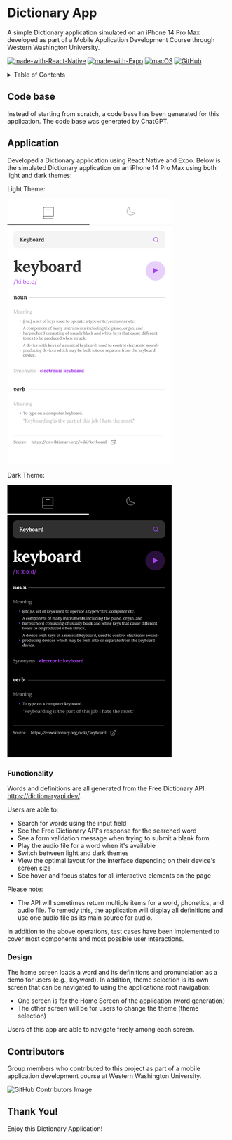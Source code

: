 # Dictionary App
A simple Dictionary application simulated on an iPhone 14 Pro Max developed as part of a Mobile Application Development Course through Western Washington University.

[![made-with-React-Native](https://img.shields.io/badge/Made%20with-React%20Native-1f425f.svg)](https://reactnative.dev/) [![made-with-Expo](https://img.shields.io/badge/Made%20with-Expo-1f425f.svg)](https://expo.dev/) [![macOS](https://svgshare.com/i/ZjP.svg)](https://svgshare.com/i/ZjP.svg) [![GitHub](https://badgen.net/badge/icon/github?icon=github&label)](https://github.com/sammurraytuesta)

<!-- TABLE OF CONTENTS -->
<details>
  <summary>Table of Contents</summary>
  <ol>
    <li><a href="#Code-Base">Code Base</a></li>
    <li><a href="#Application">Application</a></li>
    <ul>
        <li><a href="#Functionality">Functionality</a></li>
        <li><a href="#Design">Design</a></li>
    </ul>
    <li><a href="#Contributors">Contributors</a></li>
    <li><a href="#Thank-You">Thank You!</a></li>
  </ol>
</details>

## Code base

Instead of starting from scratch, a code base has been generated for this application. The code base was generated by ChatGPT.

## Application 
Developed a Dictionary application using React Native and Expo. Below is the simulated Dictionary application on an iPhone 14 Pro Max using both light and dark themes:

Light Theme:

<img width="375px" src="./design/simulated-app-light.png"/>

Dark Theme: 

<img width="375px" src="./design/simulated-app-dark.png"/>

### Functionality

Words and definitions are all generated from the Free Dictionary API: https://dictionaryapi.dev/. 

Users are able to:

* Search for words using the input field
* See the Free Dictionary API's response for the searched word
* See a form validation message when trying to submit a blank form
* Play the audio file for a word when it's available
* Switch between light and dark themes
* View the optimal layout for the interface depending on their device's screen size
* See hover and focus states for all interactive elements on the page

Please note:

* The API will sometimes return multiple items for a word, phonetics, and audio file. To remedy this, the application will display all definitions and use one audio file as its main source for audio.

In addition to the above operations, test cases have been implemented to cover most components and most possible user interactions. 

### Design

The home screen loads a word and its definitions and pronunciation as a demo for users (e.g., keyword). In addition, theme selection is its own screen that can be navigated to using the applications root navigation:

* One screen is for the Home Screen of the application 
(word generation)
* The other screen will be for users to change the theme 
(theme selection)

Users of this app are able to navigate freely among each screen.

## Contributors 
Group members who contributed to this project as part of a mobile application development course at Western Washington University.

![GitHub Contributors Image](https://contrib.rocks/image?repo=sammurraytuesta/dictionary-app)

## Thank You!
Enjoy this Dictionary Application! 
